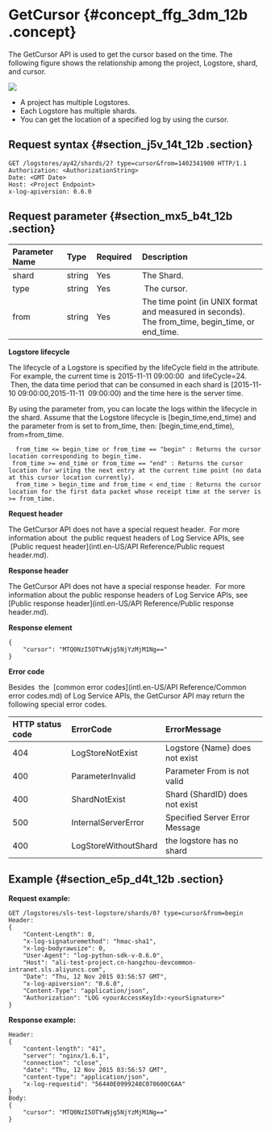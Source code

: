 # GetCursor {#concept_ffg_3dm_12b .concept}

The GetCursor API is used to get the cursor based on the time. The following figure shows the relationship among the project, Logstore, shard, and cursor.

![](http://static-aliyun-doc.oss-cn-hangzhou.aliyuncs.com/assets/img/13233/15530665506710_en-US.png)

-   A project has multiple Logstores.
-   Each Logstore has multiple shards.
-   You can get the location of a specified log by using the cursor.

## Request syntax {#section_j5v_14t_12b .section}

```
GET /logstores/ay42/shards/2? type=cursor&from=1402341900 HTTP/1.1
Authorization: <AuthorizationString>
Date: <GMT Date>
Host: <Project Endpoint>
x-log-apiversion: 0.6.0
```

## Request parameter {#section_mx5_b4t_12b .section}

|Parameter Name|Type|Required |Description|
|:-------------|:---|:--------|:----------|
|shard|string|Yes|The Shard.|
|type|string|Yes| The cursor.|
|from|string|Yes|The time point \(in UNIX format and measured in seconds\). The from\_time, begin\_time, or end\_time.|

**Logstore lifecycle**

The lifecycle of a Logstore is specified by the lifeCycle field in the attribute.  For example, the current time is 2015-11-11 09:00:00  and lifeCycle=24.  Then, the data time period that can be consumed in each shard is \[2015-11-10 09:00:00,2015-11-11  09:00:00\) and the time here is the server time.

By using the parameter from, you can locate the logs within the lifecycle in the shard. Assume that the Logstore lifecycle is \[begin\_time,end\_time\) and the parameter from is set to from\_time, then: \[begin\_time,end\_time\), from=from\_time.

```
  from_time <= begin_time or from_time == "begin" : Returns the cursor location corresponding to begin_time.
 from_time >= end_time or from_time == "end" : Returns the cursor location for writing the next entry at the current time point (no data at this cursor location currently).
  from_time > begin_time and from_time < end_time : Returns the cursor location for the first data packet whose receipt time at the server is >= from_time.
```

**Request header**

The GetCursor API does not have a special request header.  For more information about  the public request headers of Log Service APIs, see  [Public request header](intl.en-US/API Reference/Public request header.md).

**Response header**

The GetCursor API does not have a special response header.  For more information about the public response headers of Log Service APIs, see [Public response header](intl.en-US/API Reference/Public response header.md).

**Response element**

```
{
    "cursor": "MTQ0NzI5OTYwNjg5NjYzMjM1Ng=="
}
```

**Error code**

Besides  the  [common error codes](intl.en-US/API Reference/Common error codes.md) of Log Service APIs, the GetCursor API may return the following special error codes.

|HTTP status code|ErrorCode|ErrorMessage|
|:---------------|:--------|:-----------|
|404|LogStoreNotExist|Logstore \{Name\} does not exist|
|400|ParameterInvalid|Parameter From is not valid|
|400|ShardNotExist|Shard \{ShardID\} does not exist|
|500|InternalServerError|Specified Server Error Message|
|400|LogStoreWithoutShard|the logstore has no shard|

## Example {#section_e5p_d4t_12b .section}

**Request example:**

```
GET /logstores/sls-test-logstore/shards/0? type=cursor&from=begin
Header:
{
    "Content-Length": 0, 
    "x-log-signaturemethod": "hmac-sha1", 
    "x-log-bodyrawsize": 0, 
    "User-Agent": "log-python-sdk-v-0.6.0", 
    "Host": "ali-test-project.cn-hangzhou-devcommon-intranet.sls.aliyuncs.com", 
    "Date": "Thu, 12 Nov 2015 03:56:57 GMT", 
    "x-log-apiversion": "0.6.0", 
    "Content-Type": "application/json", 
    "Authorization": "LOG <yourAccessKeyId>:<yourSignature>"
}
```

**Response example:**

```
Header:
{
    "content-length": "41", 
    "server": "nginx/1.6.1", 
    "connection": "close", 
    "date": "Thu, 12 Nov 2015 03:56:57 GMT", 
    "content-type": "application/json", 
    "x-log-requestid": "56440E0999248C070600C6AA"
}
Body:
{
    "cursor": "MTQ0NzI5OTYwNjg5NjYzMjM1Ng=="
}
```

